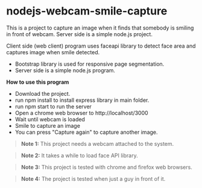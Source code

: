 # nodejs-webcam-smile-capture
This is a project to capture an image when it finds that somebody is smiling in front of webcam.
Server side is a simple node.js project.

Client side (web client) program uses faceapi library to detect face area and captures image when smile detected.
* Bootstrap library is used for responsive page segmentation.
* Server side is a simple node.js program.


**How to use this program**
* Download the project.
* run npm install to install express library in main folder.
* run npm start to run the server
* Open a chrome web browser to http://localhost/3000
* Wait until webcam is loaded 
* Smile to capture an image
* You can press "Capture again" to capture another image.


> **Note 1:** This project needs a webcam attached to the system.

> **Note 2:** It takes a while to load face API library.

> **Note 3:** This project is tested with chrome and firefox web browsers.

> **Note 4:** The project is tested when just a guy in front of it.
